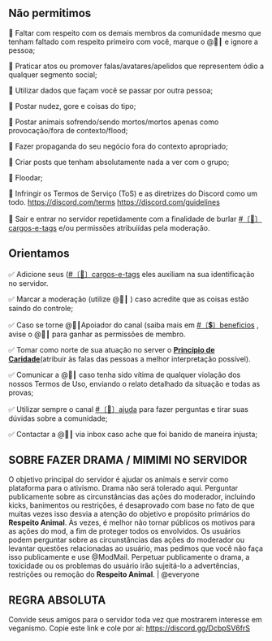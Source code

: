 ## Não permitimos

:no_entry_sign: Faltar com respeito com os demais membros da comunidade mesmo que tenham faltado com respeito primeiro com você, marque o @👑┃ e ignore a pessoa;

:no_entry_sign: Praticar atos ou promover falas/avatares/apelidos que representem ódio a qualquer segmento social;

:no_entry_sign: Utilizar dados que façam você se passar por outra pessoa;

:no_entry_sign: Postar nudez, gore e coisas do tipo;

:no_entry_sign: Postar animais sofrendo/sendo mortos/mortos apenas como provocação/fora de contexto/flood;

:no_entry_sign: Fazer propaganda do seu negócio fora do contexto apropriado;

:no_entry_sign: Criar posts que tenham absolutamente nada a ver com o grupo;

:no_entry_sign: Floodar;

:no_entry_sign: Infringir os Termos de Serviço (ToS) e as diretrizes do Discord como um todo. https://discord.com/terms https://discord.com/guidelines

:no_entry_sign: Sair e entrar no servidor repetidamente com a finalidade de burlar [#〔👤〕cargos-e-tags](https://discord.com/channels/825460064990789732/832084749953925120)  e/ou permissões atribuiídas pela moderação.

## Orientamos 

:white_check_mark: Adicione seus ([#〔👤〕cargos-e-tags](https://discord.com/channels/825460064990789732/832084749953925120) eles auxiliam na sua identificação no servidor.

:white_check_mark: Marcar a moderação (utilize @👑┃ ) caso acredite que as coisas estão saindo do controle;

:white_check_mark: Caso se torne @💎┃Apoiador do canal (saiba mais em  [#〔💲〕beneficios](https://discord.com/channels/825460064990789732/825461332954447892)  , avise o @👑┃  para ganhar as permissões de membro.

:white_check_mark: Tomar como norte de sua atuação no server o [**Princípio de Caridade**](https://pt.wikipedia.org/wiki/Princ%C3%ADpio_de_caridade)(atribuir às falas das pessoas a melhor interpretação possível).

:white_check_mark: Comunicar a @👑┃ caso tenha sido vítima de qualquer violação dos nossos Termos de Uso, enviando o relato detalhado da situação e todas as provas;

:white_check_mark: Utilizar sempre o canal [#〔🤚〕ajuda](https://discord.com/channels/825460064990789732/832067730332057641)  para fazer perguntas e tirar suas dúvidas sobre a comunidade;

:white_check_mark: Contactar a @👑┃ via inbox caso ache que foi banido de maneira injusta; 

## SOBRE FAZER DRAMA / MIMIMI NO SERVIDOR 

O objetivo principal do servidor é ajudar os animais e servir como plataforma para o ativismo. Drama não será tolerado aqui. Perguntar publicamente sobre as circunstâncias das ações do moderador, incluindo kicks, banimentos ou restrições, é desaprovado com base no fato de que muitas vezes isso desvia a atenção do objetivo e propósito primários do **Respeito Animal**. Às vezes, é melhor não tornar públicos os motivos para as ações do mod, a fim de proteger todos os envolvidos. Os usuários podem perguntar sobre as circunstâncias das ações do moderador ou levantar questões relacionadas ao usuário, mas pedimos que você não faça isso publicamente e use @ModMail. Perpetuar publicamente o drama, a toxicidade ou os problemas do usuário irão sujeitá-lo a advertências, restrições ou remoção do **Respeito Animal**. | @everyone


## REGRA ABSOLUTA

Convide seus amigos para o servidor toda vez que mostrarem interesse em veganismo. Copie este link e cole por aí: https://discord.gg/DcbpSV6frS
